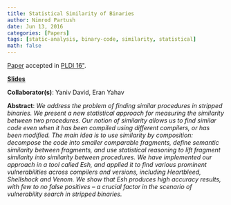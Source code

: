 ```yaml
---
title: Statistical Similarity of Binaries
author: Nimrod Partush
date: Jun 13, 2016
categories: [Papers]
tags: [static-analysis, binary-code, similarity, statistical]
math: false
---
```


[Paper](/assets/publications/esh.pdf) accepted in [PLDI 16"](http://pldi16.sigplan.org/).

**[Slides](/assets/presentations/esh-pldi16.pdf)**

**Collaborator(s)**: Yaniv David, Eran Yahav

**Abstract**: _We address the problem of finding similar procedures in
               stripped binaries. We present a new statistical approach for
               measuring the similarity between two procedures. Our notion of similarity allows us to find similar code even when
               it has been compiled using different compilers, or has been
               modified. The main idea is to use similarity by composition:
               decompose the code into smaller comparable fragments, define semantic similarity between fragments, and use statistical reasoning to lift fragment similarity into similarity
               between procedures. We have implemented our approach
               in a tool called Esh, and applied it to find various prominent vulnerabilities across compilers and versions, including
               Heartbleed, Shellshock and Venom. We show that Esh produces high accuracy results, with few to no false positives
               – a crucial factor in the scenario of vulnerability search in
               stripped binaries._
